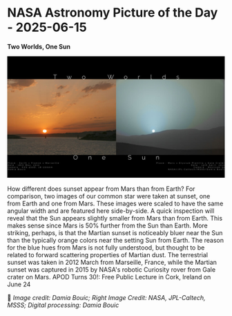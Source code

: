 # NASA Astronomy Picture of the Day - 2025-06-15

**Two Worlds, One Sun**

![APOD Image](apod_2025-06-15.jpg)

How different does sunset appear from Mars than from Earth? For comparison, two images of our common star were taken at sunset, one from Earth and one from Mars. These images were scaled to have the same angular width and are featured here side-by-side. A quick inspection will reveal that the Sun appears slightly smaller from Mars than from Earth. This makes sense since Mars is 50% further from the Sun than Earth. More striking, perhaps, is that the Martian sunset is noticeably bluer near the Sun than the typically orange colors near the setting Sun from Earth. The reason for the blue hues from Mars is not fully understood, but thought to be related to forward scattering properties of Martian dust. The terrestrial sunset was taken in 2012 March from Marseille, France, while the Martian sunset was captured in 2015 by NASA's robotic Curiosity rover from Gale crater on Mars.   APOD Turns 30!: Free Public Lecture in Cork, Ireland on June 24

📸 *Image credit: 
Damia Bouic; 
 Right Image Credit:  NASA,
JPL-Caltech,
MSSS;
 Digital processing: 
Damia Bouic*
